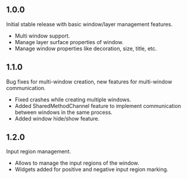 ## 1.0.0

Initial stable release with basic window/layer management features.

- Multi window support.
- Manage layer surface properties of window.
- Manage window properties like decoration, size, title, etc.

## 1.1.0

Bug fixes for multi-window creation, new features for multi-window communication.

- Fixed crashes while creating multiple windows.
- Added SharedMethodChannel feature to implement communication between windows in the same process.
- Added window hide/show feature.

## 1.2.0

Input region management.

- Allows to manage the input regions of the window.
- Widgets added for positive and negative input region marking.
